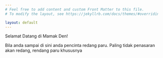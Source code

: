 ```yaml
---
# Feel free to add content and custom Front Matter to this file.
# To modify the layout, see https://jekyllrb.com/docs/themes/#overriding-theme-defaults

layout: default
---
```


Selamat Datang di Mamak Den!

Bila anda sampai di sini anda pencinta redang paru. Paling tidak penasaran akan redang, rendang paru khususnya
